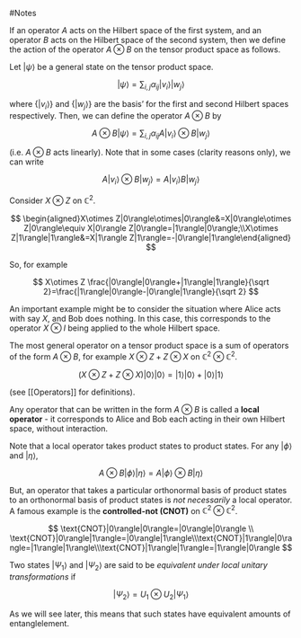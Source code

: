 #Notes 

If an operator $A$ acts on the Hilbert space of the first system, and an operator $B$ acts on the Hilbert space of the second system, then we define the action of the operator $A \otimes B$ on the tensor product space as follows.

Let $|\psi\rangle$ be a general state on the tensor product space.

$$ |\psi\rangle= \sum_{i,j} \alpha_{ij}|v_i\rangle|w_j\rangle $$

where $\{|v_i\rangle\}$ and $\{|w_j\rangle\}$ are the basis’ for the first and second Hilbert spaces respectively. Then, we can define the operator $A\otimes B$ by

$$ A\otimes B|\psi\rangle=\sum_{i,j}\alpha_{ij} A|v_i\rangle \otimes B|w_j\rangle $$

(i.e. $A\otimes B$ acts linearly). Note that in some cases (clarity reasons only), we can write

$$ A|v_i\rangle\otimes B|w_j\rangle=A|v_i\rangle B|w_j\rangle $$

Consider $X\otimes Z$ on $\mathbb{C} ^2$.

$$ \begin{aligned}X\otimes Z|0\rangle\otimes|0\rangle&=X|0\rangle\otimes Z|0\rangle\equiv X|0\rangle Z|0\rangle=|1\rangle|0\rangle;\\X\otimes Z|1\rangle|1\rangle&=X|1\rangle Z|1\rangle=-|0\rangle|1\rangle\end{aligned} $$

So, for example

$$ X\otimes Z \frac{|0\rangle|0\rangle+|1\rangle|1\rangle}{\sqrt 2}=\frac{|1\rangle|0\rangle-|0\rangle|1\rangle}{\sqrt 2} $$

An important example might be to consider the situation where Alice acts with say $X$, and Bob does nothing. In this case, this corresponds to the operator $X\otimes I$ being applied to the whole Hilbert space.

The most general operator on a tensor product space is a sum of operators of the form $A\otimes B$, for example $X\otimes Z+Z\otimes X$ on $\mathbb{C} ^2\otimes \mathbb{C} ^2$.

$$ \big (X\otimes Z+Z\otimes X\big )|0\rangle|0\rangle=|1\rangle|0\rangle+|0\rangle|1\rangle $$

(see [[Operators]] for definitions).

Any operator that can be written in the form $A\otimes B$ is called a **local operator** - it corresponds to Alice and Bob each acting in their own Hilbert space, without interaction.

Note that a local operator takes product states to product states. For any $|\phi\rangle$ and $|\eta\rangle$,

$$ A\otimes B|\phi\rangle|\eta\rangle=A|\phi\rangle \otimes B|\eta\rangle $$

But, an operator that takes a particular orthonormal basis of product states to an orthonormal basis of product states is _not necessarily_ a local operator. A famous example is the **controlled-not (CNOT)** on $\mathbb{C}^2\otimes \mathbb{C}^2$.

$$ \text{CNOT}|0\rangle|0\rangle=|0\rangle|0\rangle \\ \text{CNOT}|0\rangle|1\rangle=|0\rangle|1\rangle\\\text{CNOT}|1\rangle|0\rangle=|1\rangle|1\rangle\\\text{CNOT}|1\rangle|1\rangle=|1\rangle|0\rangle $$

Two states $|\Psi_1\rangle$ and $|\Psi_2\rangle$ are said to be _equivalent under local unitary transformations_ if

$$ |\Psi_2\rangle=U_1\otimes U_2|\Psi_1\rangle $$

As we will see later, this means that such states have equivalent amounts of entanglelement.